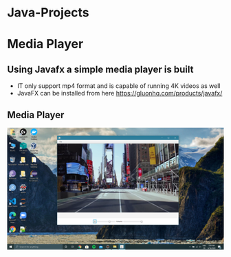 # Java-Projects
# Media Player
## Using Javafx a simple media player is built 
* IT only support mp4 format and is capable of running 4K videos as well
* JavaFX can be installed from here https://gluonhq.com/products/javafx/

## Media Player
![Media Player](https://github.com/GuptaAnubhav1/Java-Projects/blob/master/Media%20Player/images/Screenshot%20(1).png)


